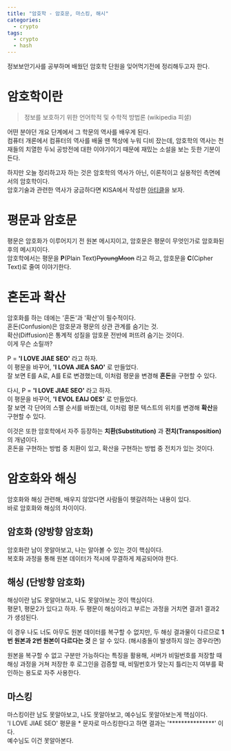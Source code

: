 ```yaml
---
title: "암호학 - 암호문, 마스킹, 해시"
categories: 
  - crypto
tags:
  - crypto
  - hash
---
```


정보보안기사를 공부하며 배웠던 암호학 단원을 잊어먹기전에 정리해두고자 한다.  

# 암호학이란
> 정보를 보호하기 위한 언어학적 및 수학적 방법론   (wikipedia 피셜)  

어떤 분야던 개요 단계에서 그 학문의 역사를 배우게 된다.  
컴퓨터 개론에서 컴퓨터의 역사를 배울 땐 책상에 누워 디비 잤는데, 암호학의 역사는 천재들의 치열한 두뇌 공방전에 대한 이야기이기 때문에 재밌는 소설을 보는 듯한 기분이 든다.  

하지만 오늘 정리하고자 하는 것은 암호학의 역사가 아닌, 이론적이고 실용적인 측면에서의 암호학이다.  
암호기술과 관련한 역사가 궁금하다면 KISA에서 작성한 [아티클](https://seed.kisa.or.kr/kisa/intro/EgovHistory.do)을 보자.

# 평문과 암호문
평문은 암호화가 이루어지기 전 원본 메시지이고, 암호문은 평문이 무엇인가로 암호화된 후의 메시지이다.  
암호학에서는 평문을 **P**(Plain Text)~~PyoungMoon~~ 라고 하고, 암호문을 **C**(Cipher Text)로 줄여 이야기한다.

# 혼돈과 확산
암호화를 하는 데에는 '혼돈'과 '확산'이 필수적이다.  
혼돈(Confusion)은 암호문과 평문의 상관 관계를 숨기는 것.  
확산(Diffusion)은 통계적 성질을 암호문 전반에 퍼뜨려 숨기는 것이다.  
이게 무슨 소릴까?  

P = **'I LOVE JIAE SEO'** 라고 하자.  
이 평문을 바꾸어,  **'I LOVA JIEA SAO'** 로 만들었다.  
잘 보면 E를 A로, A를 E로 변경했는데, 이처럼 평문을 변경해 **혼돈**을 구현할 수 있다.  

다시, P = **'I LOVE JIAE SEO'** 라고 하자.  
이 평문을 바꾸어,  **'I EVOL EAIJ OES'** 로 만들었다.  
잘 보면 각 단어의 스펠 순서를 바꿨는데, 이처럼 평문 텍스트의 위치를 변경해 **확산**을 구현할 수 있다.

이것은 또한 암호학에서 자주 등장하는 **치환(Substitution)** 과 **전치(Transposition)** 의 개념이다.  
혼돈을 구현하는 방법 중 치환이 있고, 확산을 구현하는 방법 중 전치가 있는 것이다.  

# 암호화와 해싱
암호화와 해싱 관련해, 배우지 않았다면 사람들이 헷갈려하는 내용이 있다.  
바로 암호화와 해싱의 차이이다.  

## 암호화 (양방향 암호화)
암호화란 남이 못알아보고, 나는 알아볼 수 있는 것이 핵심이다.  
복호화 과정을 통해 원본 데이터가 적시에 무결하게 제공되어야 한다.  

## 해싱 (단방향 암호화)
해싱이란 남도 못알아보고, 나도 못알아보는 것이 핵심이다.  
평문1, 평문2가 있다고 하자. 두 평문이 해싱이라고 부르는 과정을 거치면 결과1 결과2가 생성된다.  

이 경우 나도 너도 아무도 원본 데이터를 복구할 수 없지만, 두 해싱 결과물이 다르므로 **1번 원본과 2번 원본이 다르다는 것** 은 알 수 있다. (해시충돌이 발생하지 않는 경우라면)    

원본을 복구할 수 없고 구분만 가능하다는 특징을 활용해, 서버가 비밀번호를 저장할 때 해싱 과정을 거쳐 저장한 후 로그인을 검증할 때, 비밀번호가 맞는지 틀리는지 여부를 확인하는 용도로 자주 사용한다.  

## 마스킹
마스킹이란 남도 못알아보고, 나도 못알아보고, 예수님도 못알아보는게 핵심이다.  
'I LOVE JIAE SEO' 평문을 * 문자로 마스킹한다고 하면 결과는 '***************' 이다.  
예수님도 이건 못알아본다.  